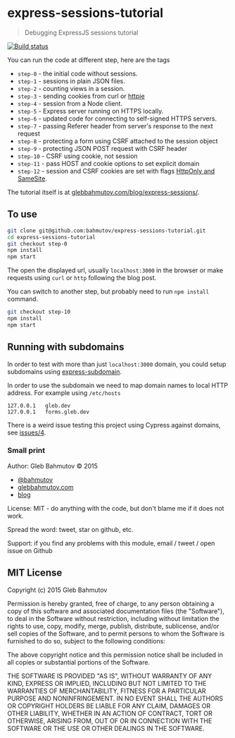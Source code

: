 # express-sessions-tutorial

> Debugging ExpressJS sessions tutorial

[![Build status][ci-image]][ci-url]

You can run the code at different step, here are the tags

* `step-0` - the initial code without sessions.
* `step-1` - sessions in plain JSON files.
* `step-2` - counting views in a session.
* `step-3` - sending cookies from curl or [httpie](https://github.com/jkbrzt/httpie)
* `step-4` - session from a Node client.
* `step-5` - Express server running on HTTPS locally.
* `step-6` - updated code for connecting to self-signed HTTPS servers.
* `step-7` - passing Referer header from server's response to the next request
* `step-8` - protecting a form using CSRF attached to the session object
* `step-9` - protecting JSON POST request with CSRF header
* `step-10` - CSRF using cookie, not session
* `step-11` - pass HOST and cookie options to set explicit domain
* `step-12` - session and CSRF cookies are set with flags
  [HttpOnly and SameSite](https://developer.mozilla.org/en-US/docs/Web/HTTP/Cookies).

The tutorial itself is at [glebbahmutov.com/blog/express-sessions/](http://glebbahmutov.com/blog/express-sessions/).

## To use

```sh
git clone git@github.com:bahmutov/express-sessions-tutorial.git
cd express-sessions-tutorial
git checkout step-0
npm install
npm start
```

The open the displayed url, usually `localhost:3000` in the browser or make
requests using `curl` or `http` following the blog post.

You can switch to another step, but probably need to run `npm install`
command.

```sh
git checkout step-10
npm install
npm start
```

## Running with subdomains

In order to test with more than just `localhost:3000` domain, you could
setup subdomains using [express-subdomain](https://www.npmjs.com/package/express-subdomain).

In order to use the subdomain we need to map domain names to local HTTP
address. For example using `/etc/hosts`

```
127.0.0.1   gleb.dev
127.0.0.1   forms.gleb.dev
```

There is a weird issue testing this project using Cypress against domains,
see [issues/4](https://github.com/bahmutov/express-sessions-tutorial/issues/4).

### Small print

Author: Gleb Bahmutov &copy; 2015

* [@bahmutov](https://twitter.com/bahmutov)
* [glebbahmutov.com](http://glebbahmutov.com)
* [blog](http://glebbahmutov.com/blog/)

License: MIT - do anything with the code, but don't blame me if it does not work.

Spread the word: tweet, star on github, etc.

Support: if you find any problems with this module, email / tweet / open issue on Github

## MIT License

Copyright (c) 2015 Gleb Bahmutov

Permission is hereby granted, free of charge, to any person
obtaining a copy of this software and associated documentation
files (the "Software"), to deal in the Software without
restriction, including without limitation the rights to use,
copy, modify, merge, publish, distribute, sublicense, and/or sell
copies of the Software, and to permit persons to whom the
Software is furnished to do so, subject to the following
conditions:

The above copyright notice and this permission notice shall be
included in all copies or substantial portions of the Software.

THE SOFTWARE IS PROVIDED "AS IS", WITHOUT WARRANTY OF ANY KIND,
EXPRESS OR IMPLIED, INCLUDING BUT NOT LIMITED TO THE WARRANTIES
OF MERCHANTABILITY, FITNESS FOR A PARTICULAR PURPOSE AND
NONINFRINGEMENT. IN NO EVENT SHALL THE AUTHORS OR COPYRIGHT
HOLDERS BE LIABLE FOR ANY CLAIM, DAMAGES OR OTHER LIABILITY,
WHETHER IN AN ACTION OF CONTRACT, TORT OR OTHERWISE, ARISING
FROM, OUT OF OR IN CONNECTION WITH THE SOFTWARE OR THE USE OR
OTHER DEALINGS IN THE SOFTWARE.

[ci-image]: https://travis-ci.org/bahmutov/express-sessions-tutorial.svg?branch=master
[ci-url]: https://travis-ci.org/bahmutov/express-sessions-tutorial
